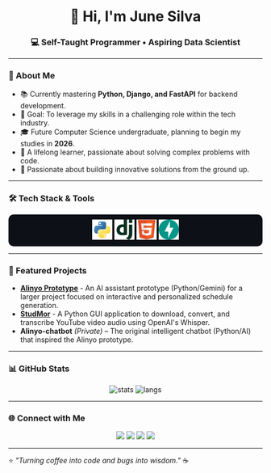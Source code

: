 <h1 align="center">👋 Hi, I'm June Silva</h1>
<h3 align="center">💻 Self-Taught Programmer • Aspiring Data Scientist</h3>

---

### 🌟 About Me
- 📚 Currently mastering **Python, Django, and FastAPI** for backend development.
- 🎯 Goal: To leverage my skills in a challenging role within the tech industry.
- 🎓 Future Computer Science undergraduate, planning to begin my studies in **2026**.
- 🧠 A lifelong learner, passionate about solving complex problems with code.
- 🚀 Passionate about building innovative solutions from the ground up.

---

### 🛠️ Tech Stack & Tools
<div align="center" style="background-color:#0d1117; padding: 10px; border-radius: 10px;">
  <img alt="Python" height="40" src="https://raw.githubusercontent.com/devicons/devicon/master/icons/python/python-original.svg">
  <img alt="Django" height="40" src="https://raw.githubusercontent.com/devicons/devicon/master/icons/django/django-plain.svg">
  <img alt="HTML" height="40" src="https://raw.githubusercontent.com/devicons/devicon/master/icons/html5/html5-original.svg">
  <img alt="FastAPI" height="40" src="https://raw.githubusercontent.com/devicons/devicon/master/icons/fastapi/fastapi-original.svg">
</div>

---

### 📌 Featured Projects
- [**Alinyo Prototype**](https://github.com/offjune/Alinyo_Prototype) - An AI assistant prototype (Python/Gemini) for a larger project focused on interactive and personalized schedule generation.
- [**StudMor**](https://github.com/offjune/StudMor) - A Python GUI application to download, convert, and transcribe YouTube video audio using OpenAI's Whisper.
- **Alinyo-chatbot** *(Private)* – The original intelligent chatbot (Python/AI) that inspired the Alinyo prototype.

---

### 📊 GitHub Stats
<div align="center">
  <img height="180em" src="https://github-readme-stats.vercel.app/api?username=offjune&show_icons=true&theme=tokyonight&hide_border=true" alt="stats"/>
  <img height="180em" src="https://github-readme-stats.vercel.app/api/top-langs/?username=offjune&layout=compact&theme=tokyonight&hide_border=true" alt="langs"/>
</div>

---

### 🌐 Connect with Me
<div align="center">
  <a href="https://instagram.com/fepsj"><img src="https://img.shields.io/badge/-Instagram-%23E4405F?style=flat&logo=instagram&logoColor=white"></a>
  <a href="https://discord.gg/GcetQJcERs"><img src="https://img.shields.io/badge/Discord-7289DA?style=flat&logo=discord&logoColor=white"></a>
  <a href="mailto:devjunesilva@gmail.com"><img src="https://img.shields.io/badge/-Gmail-%23333?style=flat&logo=gmail&logoColor=white"></a>
  <a href="https://www.linkedin.com/in/june-silva"><img src="https://img.shields.io/badge/-LinkedIn-%230077B5?style=flat&logo=linkedin&logoColor=white"></a>
</div>

---

⭐ _"Turning coffee into code and bugs into wisdom."_ ☕
